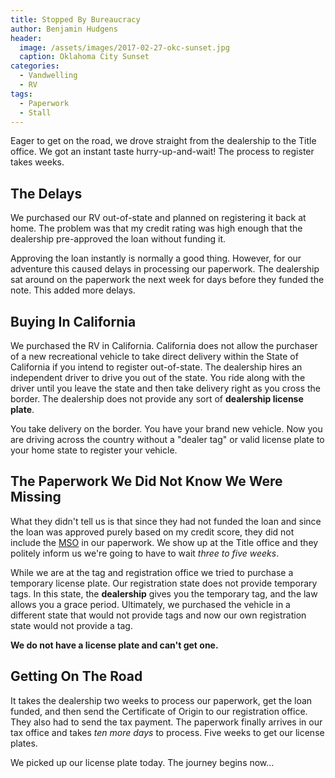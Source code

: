 ```yaml
---
title: Stopped By Bureaucracy
author: Benjamin Hudgens
header:
  image: /assets/images/2017-02-27-okc-sunset.jpg
  caption: Oklahoma City Sunset
categories:
  - Vandwelling
  - RV
tags:
  - Paperwork
  - Stall
---
```


Eager to get on the road, we drove straight from the dealership to the Title office.  We got an instant taste hurry-up-and-wait!  The process to register takes weeks.

## The Delays

We purchased our RV out-of-state and planned on registering it back at home.  The problem was that my credit rating was high enough that the dealership pre-approved the loan without funding it.  

Approving the loan instantly is normally a good thing.  However, for our adventure this caused delays in processing our paperwork.  The dealership sat around on the paperwork the next week for days before they funded the note.  This added more delays.  

## Buying In California

We purchased the RV in California. California does not allow the purchaser of a new recreational vehicle to take direct delivery within the State of California if you intend to register out-of-state. The dealership hires an independent driver to drive you out of the state.  You ride along with the driver until you leave the state and then take delivery right as you cross the border.  The dealership does not provide any sort of **dealership license plate**.  

You take delivery on the border.  You have your brand new vehicle.  Now you are driving across the country without a "dealer tag" or valid license plate to your home state to register your vehicle.  

## The Paperwork We Did Not Know We Were Missing

What they didn't tell us is that since they had not funded the loan and since the loan was approved purely based on my credit score, they did not include the [MSO](https://en.wikipedia.org/wiki/Manufacturer's_Certificate_of_Origin) in our paperwork.  We show up at the Title office and they politely inform us we're going to have to wait _three to five weeks_.

While we are at the tag and registration office we tried to purchase a temporary license plate.  Our registration state does not provide temporary tags.  In this state, the **dealership** gives you the temporary tag, and the law allows you a grace period.  Ultimately, we purchased the vehicle in a different state that would not provide tags and now our own registration state would not provide a tag.  

**We do not have a license plate and can't get one.**

## Getting On The Road

It takes the dealership two weeks to process our paperwork, get the loan funded, and then send the Certificate of Origin to our registration office.  They also had to send the tax payment.  The paperwork finally arrives in our tax office and takes _ten more days_ to process. Five weeks to get our license plates.  

We picked up our license plate today.  The journey begins now...
